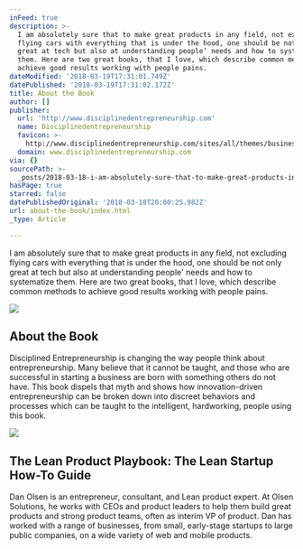 ```yaml
---
inFeed: true
description: >-
  I am absolutely sure that to make great products in any field, not excluding
  flying cars with everything that is under the hood, one should be not only
  great at tech but also at understanding people’ needs and how to systematize
  them. Here are two great books, that I love, which describe common methods to
  achieve good results working with people pains.
dateModified: '2018-03-19T17:31:01.749Z'
datePublished: '2018-03-19T17:31:02.172Z'
title: About the Book
author: []
publisher:
  url: 'http://www.disciplinedentrepreneurship.com'
  name: Disciplinedentrepreneurship
  favicon: >-
    http://www.disciplinedentrepreneurship.com/sites/all/themes/business/favicon.ico
  domain: www.disciplinedentrepreneurship.com
via: {}
sourcePath: >-
  _posts/2018-03-18-i-am-absolutely-sure-that-to-make-great-products-in-any-fiel.md
hasPage: true
starred: false
datePublishedOriginal: '2018-03-18T20:00:25.982Z'
url: about-the-book/index.html
_type: Article

---
```

I am absolutely sure that to make great products in any field, not excluding flying cars with everything that is under the hood, one should be not only great at tech but also at understanding people' needs and how to systematize them. Here are two great books, that I love, which describe common methods to achieve good results working with people pains.

<article style=""><img src="https://s3-us-west-2.amazonaws.com/the-grid-img/p/454b22488701240cf63bb9033b081d842b73ec68.jpg" /><h1>About the Book</h1><p>Disciplined Entrepreneurship is changing the way people think about entrepreneurship. Many believe that it cannot be taught, and those who are successful in starting a business are born with something others do not have. This book dispels that myth and shows how innovation-driven entrepreneurship can be broken down into discreet behaviors and processes which can be taught to the intelligent, hardworking, people using this book.</p></article>

<article style=""><img src="https://imgflo.herokuapp.com/graph/2b2431f8e7ba7b0/7c6ee081a4e2b8ee9faea6c649a3d8a4/noop.jpg?input=http%3A%2F%2Fleanproductplaybook.com%2Fwp-content%2Fuploads%2Fsites%2F3%2F2015%2F05%2Fdan-olsen.jpg" /><h1>The Lean Product Playbook: The Lean Startup How-To Guide</h1><p>Dan Olsen is an entrepreneur, consultant, and Lean product expert. At Olsen Solutions, he works with CEOs and product leaders to help them build great products and strong product teams, often as interim VP of product. Dan has worked with a range of businesses, from small, early-stage startups to large public companies, on a wide variety of web and mobile products.</p></article>